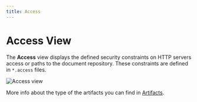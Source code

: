 ```yaml
---
title: Access
---
```


Access View
===

The **Access** view displays the defined security constraints on HTTP servers access or paths to the document repository. These constraints are defined in `*.access` files.

![Access view](../../../images/ide_view_access.png)

More info about the type of the artifacts you can find in [Artifacts](../../../artifacts).


